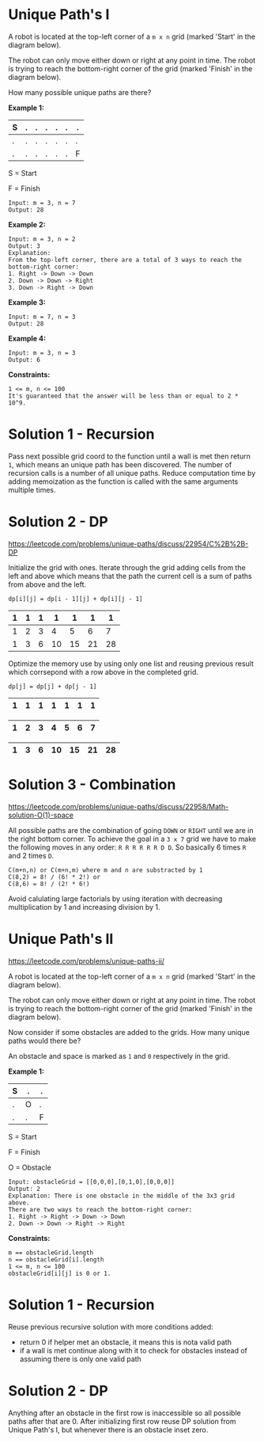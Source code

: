# Unique Path's I
A robot is located at the top-left corner of a `m x n` grid (marked 'Start' in the diagram below).

The robot can only move either down or right at any point in time. The robot is trying to reach the bottom-right corner 
of the grid (marked 'Finish' in the diagram below).

How many possible unique paths are there?

**Example 1:**

| S | . | . | . | . | . | . |
|---|---|---|---|---|---|---|
| . | . | . | . | . | . | . |
| . | . | . | . | . | . | F |

S = Start

F = Finish

    Input: m = 3, n = 7
    Output: 28

**Example 2:**

    Input: m = 3, n = 2
    Output: 3
    Explanation:
    From the top-left corner, there are a total of 3 ways to reach the bottom-right corner:
    1. Right -> Down -> Down
    2. Down -> Down -> Right
    3. Down -> Right -> Down

**Example 3:**

    Input: m = 7, n = 3
    Output: 28

**Example 4:**

    Input: m = 3, n = 3
    Output: 6

**Constraints:**

    1 <= m, n <= 100
    It's guaranteed that the answer will be less than or equal to 2 * 10^9.

# Solution 1 - Recursion
Pass next possible grid coord to the function until a wall is met then return `1`, which means an unique path has been 
discovered. The number of recursion calls is a number of all unique paths. Reduce computation time by adding memoization 
as the function is called with the same arguments multiple times.

# Solution 2 - DP
https://leetcode.com/problems/unique-paths/discuss/22954/C%2B%2B-DP

Initialize the grid with ones. Iterate through the grid adding cells from the left and above which means that the path 
the current cell is a sum of paths from above and the left. 

    dp[i][j] = dp[i - 1][j] + dp[i][j - 1]

| 1 | 1 | 1 | 1 | 1 | 1 | 1 |
|---|---|---|---|---|---|---|
| 1 | 2 | 3 | 4 | 5 | 6 | 7 |
| 1 | 3 | 6 | 10| 15| 21| 28|

Optimize the memory use by using only one list and reusing previous result which corrsepond with a row above in the 
completed grid.

    dp[j] = dp[j] + dp[j - 1]

| 1 | 1 | 1 | 1 | 1 | 1 | 1 |
|---|---|---|---|---|---|---|

| 1 | 2 | 3 | 4 | 5 | 6 | 7 |
|---|---|---|---|---|---|---|

| 1 | 3 | 6 | 10| 15| 21| 28|
|---|---|---|---|---|---|---|


# Solution 3 - Combination
https://leetcode.com/problems/unique-paths/discuss/22958/Math-solution-O(1)-space

All possible paths are the combination of going `DOWN` or `RIGHT` until we are in the right bottom corner.
To achieve the goal in a `3 x 7` grid we have to make the following moves in any order: `R R R R R R D D`. 
So basically 6 times `R` and 2 times `D`. 

    C(m+n,n) or C(m+n,m) where m and n are substracted by 1
    C(8,2) = 8! / (6! * 2!) or 
    C(8,6) = 8! / (2! * 6!)

Avoid calulating large factorials by using iteration with decreasing multiplication by 1 and increasing division by 1.

# Unique Path's II 
https://leetcode.com/problems/unique-paths-ii/

A robot is located at the top-left corner of a `m x n` grid (marked 'Start' in the diagram below).

The robot can only move either down or right at any point in time. The robot is trying to reach the bottom-right corner 
of the grid (marked 'Finish' in the diagram below).

Now consider if some obstacles are added to the grids. How many unique paths would there be?

An obstacle and space is marked as `1` and `0` respectively in the grid.

**Example 1:**

| S | . | . |
|---|---|---|
| . | O | . |
| . | . | F |

S = Start

F = Finish

O = Obstacle

    Input: obstacleGrid = [[0,0,0],[0,1,0],[0,0,0]]
    Output: 2
    Explanation: There is one obstacle in the middle of the 3x3 grid above.
    There are two ways to reach the bottom-right corner:
    1. Right -> Right -> Down -> Down
    2. Down -> Down -> Right -> Right

**Constraints:**

    m == obstacleGrid.length
    n == obstacleGrid[i].length
    1 <= m, n <= 100
    obstacleGrid[i][j] is 0 or 1.

# Solution 1 - Recursion
Reuse previous recursive solution with more conditions added:
* return 0 if helper met an obstacle, it means this is nota valid path
* if a wall is met continue along with it to check for obstacles instead of assuming there is only one valid path

# Solution 2 - DP
Anything after an obstacle in the first row is inaccessible so all possible paths after that are 0. After initializing 
first row reuse DP solution from Unique Path's I, but whenever there is an obstacle inset zero.

